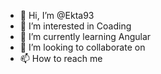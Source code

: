 - 👋 Hi, I’m @Ekta93
- 👀 I’m interested in Coading
- 🌱 I’m currently learning Angular
- 💞️ I’m looking to collaborate on 
- 📫 How to reach me

<!---
Ekta93/Ekta93 is a ✨ special ✨ repository because its `README.md` (this file) appears on your GitHub profile.
You can click the Preview link to take a look at your changes.
--->
